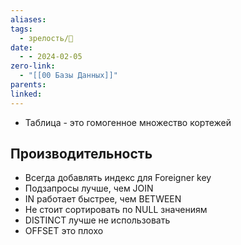 ```yaml
---
aliases: 
tags:
  - зрелость/🌱
date:
  - - 2024-02-05
zero-link:
  - "[[00 Базы Данных]]"
parents: 
linked:
---
```

- Таблица - это гомогенное множество кортежей

## Производительность
- Всегда добавлять индекс для Foreigner key
- Подзапросы лучше, чем JOIN
- IN работает быстрее, чем BETWEEN
- Не стоит сортировать по NULL значениям
- DISTINCT лучше не использовать
- OFFSET это плохо